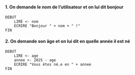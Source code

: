 #### 1. On demande le nom de l’utilisateur et on lui dit bonjour

```plaintext
DEBUT
	LIRE <- nom
	ECRIRE "Bonjour " + nom + " !"
FIN
```


#### 2. On demande son âge et on lui dit en quelle année il est né

```plaintext
DEBUT
	LIRE <- age
	annee <- 2025 - age
	ECRIRE "Vous êtes né.e en " + annee
FIN
```
